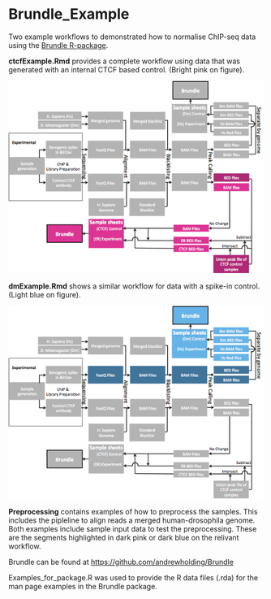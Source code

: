 # Brundle_Example

Two example workflows to demonstrated how to normalise ChIP-seq data using the [Brundle R-package](https://github.com/andrewholding/Brundle).

**ctcfExample.Rmd** provides a complete workflow using data that was 
generated with an internal CTCF based control. (Bright pink on figure).

![CTCF Workflow](/images/brundle_workflow_ctcf.png?raw=true)

**dmExample.Rmd** shows a similar workflow for data with a spike-in control. (Light blue on figure).


![Dm Workflow](/images/brundle_workflow_dm.png?raw=true)

**Preprocessing** contains examples of how to preprocess the samples. This includes
the pipleline to align reads a merged human-drosophila genome. Both examples
include sample input data to test the preprocessing. These are the segments highlighted 
in dark pink or dark blue on the relivant workflow. 

Brundle can be found at https://github.com/andrewholding/Brundle

Examples_for_package.R was used to provide the R data files (.rda) for the
man page examples in the Brundle package.

